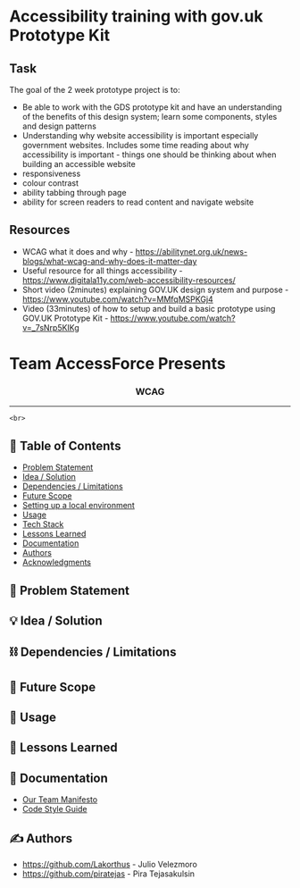 # Accessibility training with gov.uk Prototype Kit

## Task

The goal of the 2 week prototype project is to:

- Be able to work with the GDS prototype kit and have an understanding of the benefits of this design system; learn some components, styles and design patterns
- Understanding why website accessibility is important especially government websites. Includes some time reading about why accessibility is important - things one should be thinking about when building an accessible website
- responsiveness
- colour contrast
- ability tabbing through page
- ability for screen readers to read content and navigate website

## Resources

- WCAG what it does and why - https://abilitynet.org.uk/news-blogs/what-wcag-and-why-does-it-matter-day
- Useful resource for all things accessibility - https://www.digitala11y.com/web-accessibility-resources/
- Short video (2minutes) explaining GOV.UK design system and purpose - https://www.youtube.com/watch?v=MMfqMSPKGj4
- Video (33minutes) of how to setup and build a basic prototype using GOV.UK Prototype Kit - https://www.youtube.com/watch?v=_7sNrp5KIKg

# Team AccessForce Presents

<h3 align="center">WCAG</h3>

---

<p align="center"> 
    
    <br>

</p>

## 📝 Table of Contents

- [Problem Statement](#problem_statement)
- [Idea / Solution](#idea)
- [Dependencies / Limitations](#limitations)
- [Future Scope](#future_scope)
- [Setting up a local environment](#getting_started)
- [Usage](#usage)
- [Tech Stack](#tech_stack)
- [Lessons Learned](#lessons_learned)
- [Documentation](#documentation)
- [Authors](#authors)
- [Acknowledgments](#acknowledgments)

## 🧐 Problem Statement <a name = "problem_statement"></a>

## 💡 Idea / Solution <a name = "idea"></a>

## ⛓️ Dependencies / Limitations <a name = "limitations"></a>

## 🚀 Future Scope <a name = "future_scope"></a>

## 🎈 Usage <a name="usage"></a>

## 🏫 Lessons Learned <a name = "lessons_learned"></a>

## 📃 Documentation <a name = "documentation"></a>

- [Our Team Manifesto]()
- [Code Style Guide]()

## ✍️ Authors <a name = "authors"></a>

- https://github.com/Lakorthus - Julio Velezmoro
- https://github.com/piratejas - Pira Tejasakulsin
